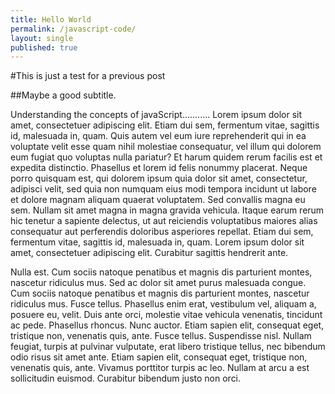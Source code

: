 ```yaml
---
title: Hello World
permalink: /javascript-code/
layout: single 
published: true
---
```

#This is just a test for a previous post

##Maybe a good subtitle.

Understanding the concepts of javaScript...........
Lorem ipsum dolor sit amet, consectetuer adipiscing elit. Etiam dui sem, fermentum vitae, sagittis id, malesuada in, quam. Quis autem vel eum iure reprehenderit qui in ea voluptate velit esse quam nihil molestiae consequatur, vel illum qui dolorem eum fugiat quo voluptas nulla pariatur? Et harum quidem rerum facilis est et expedita distinctio. Phasellus et lorem id felis nonummy placerat. Neque porro quisquam est, qui dolorem ipsum quia dolor sit amet, consectetur, adipisci velit, sed quia non numquam eius modi tempora incidunt ut labore et dolore magnam aliquam quaerat voluptatem. Sed convallis magna eu sem. Nullam sit amet magna in magna gravida vehicula. Itaque earum rerum hic tenetur a sapiente delectus, ut aut reiciendis voluptatibus maiores alias consequatur aut perferendis doloribus asperiores repellat. Etiam dui sem, fermentum vitae, sagittis id, malesuada in, quam. Lorem ipsum dolor sit amet, consectetuer adipiscing elit. Curabitur sagittis hendrerit ante.

Nulla est. Cum sociis natoque penatibus et magnis dis parturient montes, nascetur ridiculus mus. Sed ac dolor sit amet purus malesuada congue. Cum sociis natoque penatibus et magnis dis parturient montes, nascetur ridiculus mus. Fusce tellus. Phasellus enim erat, vestibulum vel, aliquam a, posuere eu, velit. Duis ante orci, molestie vitae vehicula venenatis, tincidunt ac pede. Phasellus rhoncus. Nunc auctor. Etiam sapien elit, consequat eget, tristique non, venenatis quis, ante. Fusce tellus. Suspendisse nisl. Nullam feugiat, turpis at pulvinar vulputate, erat libero tristique tellus, nec bibendum odio risus sit amet ante. Etiam sapien elit, consequat eget, tristique non, venenatis quis, ante. Vivamus porttitor turpis ac leo. Nullam at arcu a est sollicitudin euismod. Curabitur bibendum justo non orci.

